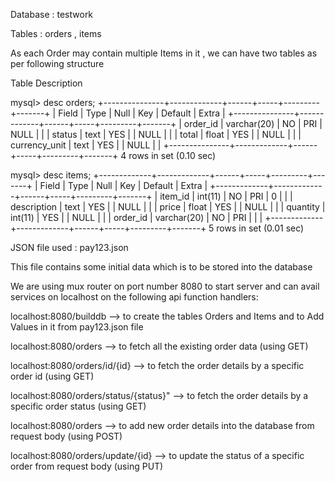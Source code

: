 
Database : testwork

Tables : orders , items

As each Order may contain multiple Items in it , we can have two tables as per following structure

Table Description

mysql> desc orders;
+---------------+-------------+------+-----+---------+-------+
| Field         | Type        | Null | Key | Default | Extra |
+---------------+-------------+------+-----+---------+-------+
| order_id      | varchar(20) | NO   | PRI | NULL    |       |
| status        | text        | YES  |     | NULL    |       |
| total         | float       | YES  |     | NULL    |       |
| currency_unit | text        | YES  |     | NULL    |       |
+---------------+-------------+------+-----+---------+-------+
4 rows in set (0.10 sec)

mysql> desc items;
+-------------+-------------+------+-----+---------+-------+
| Field       | Type        | Null | Key | Default | Extra |
+-------------+-------------+------+-----+---------+-------+
| item_id     | int(11)     | NO   | PRI | 0       |       |
| description | text        | YES  |     | NULL    |       |
| price       | float       | YES  |     | NULL    |       |
| quantity    | int(11)     | YES  |     | NULL    |       |
| order_id    | varchar(20) | NO   | PRI |         |       |
+-------------+-------------+------+-----+---------+-------+
5 rows in set (0.01 sec)


JSON file used : pay123.json

This file contains some initial data which is to be stored into the database

We are using mux router on port number 8080 to start server and can avail services on localhost on the following api function handlers:

localhost:8080/builddb --> to create the tables Orders and Items and to Add Values in it from pay123.json file


localhost:8080/orders -->	to fetch all the existing order data (using GET)
	
localhost:8080/orders/id/{id} --> to fetch the order details by a specific order id (using GET)

localhost:8080/orders/status/{status}" --> 	to fetch the order details by a specific order status (using GET)

localhost:8080/orders --> to add new order details into the database from request body (using POST)

localhost:8080/orders/update/{id} --> to update the status of a specific order from request body (using PUT)
